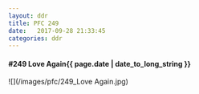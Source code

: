 ```yaml
---
layout: ddr
title: PFC 249
date:   2017-09-28 21:33:45
categories: ddr
---
```


#### **#249** Love Again<span class="pull-right">{{ page.date | date_to_long_string }}</span>
![](/images/pfc/249_Love Again.jpg)
